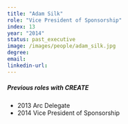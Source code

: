 ```yaml
---
title: "Adam Silk"
role: "Vice President of Sponsorship"
index: 13
year: "2014"
status: past_executive
image: /images/people/adam_silk.jpg
degree:
email:
linkedin-url:
---
```

##### Previous roles with CREATE

- 2013 Arc Delegate
- 2014 Vice President of Sponsorship

